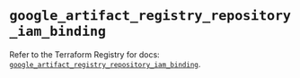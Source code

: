 # `google_artifact_registry_repository_iam_binding`

Refer to the Terraform Registry for docs: [`google_artifact_registry_repository_iam_binding`](https://registry.terraform.io/providers/hashicorp/google-beta/6.11.2/docs/resources/google_artifact_registry_repository_iam_binding).
